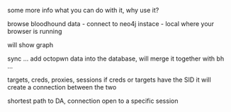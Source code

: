 some more info what you can do with it, why use it?

browse bloodhound data - connect to neo4j instace - local where your browser is running

will show graph 

sync ... add octopwn data into the database, will merge it together with bh ... 

targets, creds, proxies, sessions 
if creds or targets have the SID it will create a connection between the two

shortest path to DA, connection open to a specific session